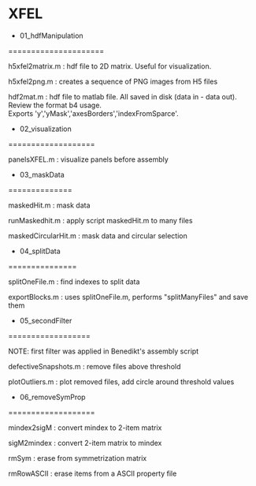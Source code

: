 # XFEL





* 01_hdfManipulation

=====================

h5xfel2matrix.m : hdf file to 2D matrix. Useful for visualization.

h5xfel2png.m  : creates a sequence of PNG images from H5 files

hdf2mat.m : hdf file to matlab file.  All saved in disk (data in - data out).  Review the format b4 usage.             
            Exports 'y','yMask','axesBorders','indexFromSparce'.





* 02_visualization

===================


panelsXFEL.m : visualize panels before assembly





* 03_maskData

==============


maskedHit.m : mask data

runMaskedhit.m : apply script maskedHit.m to many files

maskedCircularHit.m : mask data and circular selection






* 04_splitData

===============

splitOneFile.m : find indexes to split data

exportBlocks.m : uses splitOneFile.m, performs "splitManyFiles" and save them





* 05_secondFilter

==================


NOTE: first filter was applied in Benedikt's assembly script


defectiveSnapshots.m : remove files above threshold

plotOutliers.m : plot removed files,  add circle around threshold values





* 06_removeSymProp

===================

mindex2sigM : convert mindex to 2-item matrix

sigM2mindex : convert 2-item matrix to mindex

rmSym : erase from symmetrization matrix

rmRowASCII : erase items from a ASCII property file



